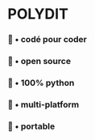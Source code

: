 # POLYDIT

### 🔰 • codé pour coder
### 💯 • open source
### 🐍 • 100% python
### 🐧 • multi-platform
### 💾 • portable